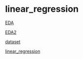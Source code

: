 # linear_regression

[EDA](linear_regression%20c6256e81cd134514883522d1fdc53883/EDA%2017ee9c50694a47568352bba7e5d324bd.md)

[EDA2](linear_regression%20c6256e81cd134514883522d1fdc53883/EDA2%2069b04c0e2d4d45dfaae30f236f8fc75b.md)

[dataset](linear_regression%20c6256e81cd134514883522d1fdc53883/dataset%20af2ba9608e324d0298960a74a0403c59.md)

[linear_regression](linear_regression%20c6256e81cd134514883522d1fdc53883/linear_regression%208439ec50d50443fb8a110793a1dfd74a.md)